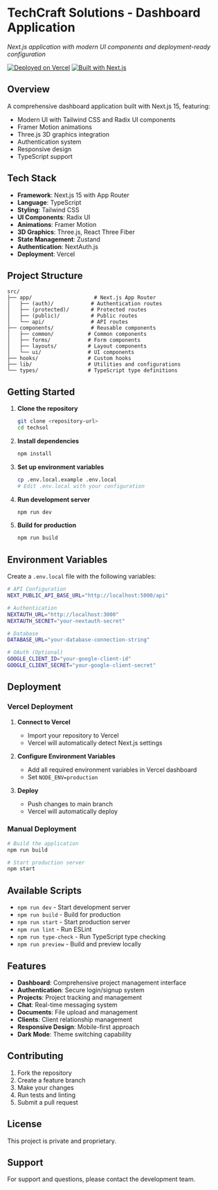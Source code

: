 # TechCraft Solutions - Dashboard Application

*Next.js application with modern UI components and deployment-ready configuration*

[![Deployed on Vercel](https://img.shields.io/badge/Deployed%20on-Vercel-black?style=for-the-badge&logo=vercel)](https://vercel.com)
[![Built with Next.js](https://img.shields.io/badge/Built%20with-Next.js-black?style=for-the-badge&logo=next.js)](https://nextjs.org)

## Overview

A comprehensive dashboard application built with Next.js 15, featuring:
- Modern UI with Tailwind CSS and Radix UI components
- Framer Motion animations
- Three.js 3D graphics integration
- Authentication system
- Responsive design
- TypeScript support

## Tech Stack

- **Framework**: Next.js 15 with App Router
- **Language**: TypeScript
- **Styling**: Tailwind CSS
- **UI Components**: Radix UI
- **Animations**: Framer Motion
- **3D Graphics**: Three.js, React Three Fiber
- **State Management**: Zustand
- **Authentication**: NextAuth.js
- **Deployment**: Vercel

## Project Structure

```
src/
├── app/                    # Next.js App Router
│   ├── (auth)/            # Authentication routes
│   ├── (protected)/       # Protected routes
│   ├── (public)/          # Public routes
│   └── api/               # API routes
├── components/            # Reusable components
│   ├── common/           # Common components
│   ├── forms/            # Form components
│   ├── layouts/          # Layout components
│   └── ui/               # UI components
├── hooks/                # Custom hooks
├── lib/                  # Utilities and configurations
└── types/                # TypeScript type definitions
```

## Getting Started

1. **Clone the repository**
   ```bash
   git clone <repository-url>
   cd techsol
   ```

2. **Install dependencies**
   ```bash
   npm install
   ```

3. **Set up environment variables**
   ```bash
   cp .env.local.example .env.local
   # Edit .env.local with your configuration
   ```

4. **Run development server**
   ```bash
   npm run dev
   ```

5. **Build for production**
   ```bash
   npm run build
   ```

## Environment Variables

Create a `.env.local` file with the following variables:

```bash
# API Configuration
NEXT_PUBLIC_API_BASE_URL="http://localhost:5000/api"

# Authentication
NEXTAUTH_URL="http://localhost:3000"
NEXTAUTH_SECRET="your-nextauth-secret"

# Database
DATABASE_URL="your-database-connection-string"

# OAuth (Optional)
GOOGLE_CLIENT_ID="your-google-client-id"
GOOGLE_CLIENT_SECRET="your-google-client-secret"
```

## Deployment

### Vercel Deployment

1. **Connect to Vercel**
   - Import your repository to Vercel
   - Vercel will automatically detect Next.js settings

2. **Configure Environment Variables**
   - Add all required environment variables in Vercel dashboard
   - Set `NODE_ENV=production`

3. **Deploy**
   - Push changes to main branch
   - Vercel will automatically deploy

### Manual Deployment

```bash
# Build the application
npm run build

# Start production server
npm start
```

## Available Scripts

- `npm run dev` - Start development server
- `npm run build` - Build for production
- `npm run start` - Start production server
- `npm run lint` - Run ESLint
- `npm run type-check` - Run TypeScript type checking
- `npm run preview` - Build and preview locally

## Features

- **Dashboard**: Comprehensive project management interface
- **Authentication**: Secure login/signup system
- **Projects**: Project tracking and management
- **Chat**: Real-time messaging system
- **Documents**: File upload and management
- **Clients**: Client relationship management
- **Responsive Design**: Mobile-first approach
- **Dark Mode**: Theme switching capability

## Contributing

1. Fork the repository
2. Create a feature branch
3. Make your changes
4. Run tests and linting
5. Submit a pull request

## License

This project is private and proprietary.

## Support

For support and questions, please contact the development team.
